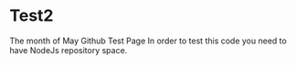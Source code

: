 # Test2
The month of May Github Test Page
In order to test this code you need to have NodeJs repository space. 
